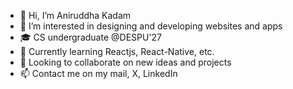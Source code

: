 - 👋 Hi, I’m Aniruddha Kadam
- 👀 I’m interested in designing and developing websites and apps
- 🎓 CS undergraduate @DESPU'27
- 🌱 Currently learning Reactjs, React-Native, etc.
- 💞️ Looking to collaborate on new ideas and projects
- 📫 Contact me on my mail, X, LinkedIn
<!---
Aniruddha-Kadam-dev/Aniruddha-Kadam-dev is a ✨ special ✨ repository because its `README.md` (this file) appears on your GitHub profile.
You can click the Preview link to take a look at your changes.
--->
